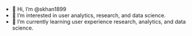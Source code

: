 - 👋 Hi, I’m @skhan1899
- 👀 I’m interested in user analytics, research, and data science.
- 🌱 I’m currently learning user experience research, analytics, and data science.

<!---
skhan1899/skhan1899 is a ✨ special ✨ repository because its `README.md` (this file) appears on your GitHub profile.
You can click the Preview link to take a look at your changes.
--->
